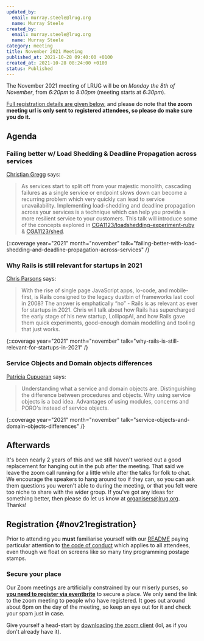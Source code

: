 ```yaml
---
updated_by:
  email: murray.steele@lrug.org
  name: Murray Steele
created_by:
  email: murray.steele@lrug.org
  name: Murray Steele
category: meeting
title: November 2021 Meeting
published_at: 2021-10-28 09:40:00 +0100
created_at: 2021-10-28 08:24:00 +0100
status: Published
---
```


The November 2021 meeting of LRUG will be on _Monday the 8th of November_,
from _6:20pm_ to _8:00pm_ (meeting starts at _6:30pm_).

[Full registration details are given below](#nov21registration), and
please do note that **the zoom meeting url is only sent to registered
attendees, so please do make sure you do it.**

## Agenda

### Failing better w/ Load Shedding & Deadline Propagation across services

[Christian Gregg](https://twitter.com/CGA1123) says:

> As services start to split off from your majestic monolith, cascading
> failures as a single service or endpoint slows down can become a
> recurring problem which very quickly can lead to service unavailability.
> Implementing load-shedding and deadline propagation across your services
> is a technique which can help you provide a more resilient service to
> your customers. This talk will introduce some of the concepts explored
> in [CGA1123/loadshedding-experiment-ruby](https://github.com/CGA1123/loadshedding-experiment-ruby)
> & [CGA1123/shed](https://github.com/CGA1123/shed).

{::coverage year="2021" month="november" talk="failing-better-with-load-shedding-and-deadline-propagation-across-services" /}

### Why Rails is still relevant for startups in 2021

[Chris Parsons](https://twitter.com/chrismdp) says:

> With the rise of single page JavaScript apps, lo-code, and mobile-first,
> is Rails consigned to the legacy dustbin of frameworks last cool in
> 2008? The answer is emphatically “no” - Rails is as relevant as ever for
> startups in 2021. Chris will talk about how Rails has supercharged the
> early stage of his new startup, LollipopAI, and how Rails gave them
> quick experiments, good-enough domain modelling and tooling that just
> works.

{::coverage year="2021" month="november" talk="why-rails-is-still-relevant-for-startups-in-2021" /}

### Service Objects and Domain objects differences

[Patricia Cupueran](https://twitter.com/pa1809ty) says:

> Understanding what a service and domain objects are. Distinguishing the
> difference between procedures and objects. Why using service objects is
> a bad idea. Advantages of using modules, concerns and PORO's instead of
> service objects.

{::coverage year="2021" month="november" talk="service-objects-and-domain-objects-differences" /}

## Afterwards

It's been nearly 2 years of this and we still haven't worked out a good
replacement for hanging out in the pub after the meeting.  That said we
leave the zoom call running for a little while after the talks for
folk to chat.  We encourage the speakers to hang around too if they can,
so you can ask them questions you weren't able to during the meeting, or
that you felt were too niche to share with the wider group.  If you've got
any ideas for something better, then please do let us know at
[organisers@lrug.org](mailto:organisers@lrug.org). Thanks!

## Registration {#nov21registration}

Prior to attending you **must** familiarise yourself with our
[README](http://readme.lrug.org/) paying particular attention to [the code of
conduct](http://readme.lrug.org/#code-of-conduct) which applies to all
attendees, even though we float on screens like so many tiny programming postage stamps.

### Secure your place

Our Zoom meetings are artificially constrained by our miserly purses, so
**[you need to register via eventbrite][nov2021-eventbrite]** to secure a
place. We only send the link to the zoom meeting to people who have
registered. It goes out around about 6pm on the day of the meeting, so
keep an eye out for it and check your spam just in case.

Give yourself a head-start by [downloading the zoom
client](https://zoom.us/support/download) (lol, as if you don't already have it).

[nov2021-eventbrite]: https://www.eventbrite.com/e/lrug-november-2021-tickets-200455155767
